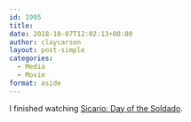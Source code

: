 ```yaml
---
id: 1995
title: 
date: 2018-10-07T12:02:13+00:00
author: claycarson
layout: post-simple
categories: 
  - Media
  - Movie
format: aside
---
```

I finished watching [Sicario: Day of the Soldado](https://www.imdb.com/title/tt5052474/).